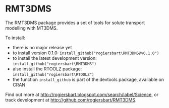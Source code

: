 RMT3DMS
========
The RMT3DMS package provides a set of tools for solute transport modelling with MT3DMS.

To install:

* there is no major release yet
* to install version 0.1.0: `install_github("rogiersbart\RMT3DMS@v0.1.0")`
* to install the latest development version: `install_github("rogiersbart\RMT3DMS")`
* also install the RTOOLZ package: `install_github("rogiersbart\RTOOLZ")`
* the function `install_github` is part of the devtools package, available on CRAN

Find out more at http://rogiersbart.blogspot.com/search/label/Science, or track development at http://github.com/rogiersbart/RMT3DMS.